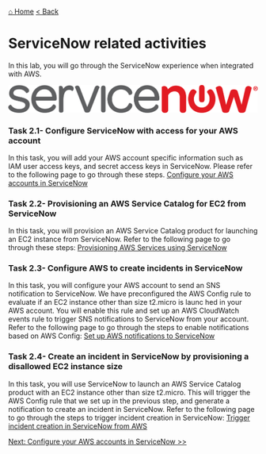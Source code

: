 [⌂ Home](/labs/end-to-end-it-lifecycle-management/README.md)
[< Back](/labs/end-to-end-it-lifecycle-management/resources/LAB-EXECUTION-1.md)
# ServiceNow related activities
In this lab, you will go through the ServiceNow experience when integrated with AWS. 

 ![snow-icon](/labs/end-to-end-it-lifecycle-management/resources/snow-icon2.png)

### Task 2.1- Configure ServiceNow with access for your AWS account
In this task, you will add your AWS account specific information such as IAM user access keys, and secret access keys in ServiceNow. Please refer to the following page to go through these steps. 
[Configure your AWS accounts in ServiceNow](/labs/end-to-end-it-lifecycle-management/resources/README-SNOW-ACCOUNT-CONFIG.md) 

### Task 2.2- Provisioning an AWS Service Catalog for EC2 from ServiceNow
In this task, you will provision an AWS Service Catalog product for launching an EC2 instance from ServiceNow. 
Refer to the following page to go through these steps: 
[Provisioning AWS Services using ServiceNow](/labs/end-to-end-it-lifecycle-management/resources/README-SNOW-PROVISIONING.md)

### Task 2.3- Configure AWS to create incidents in ServiceNow
In this task, you will configure your AWS account to send an SNS notification to ServiceNow. 
We have preconfigured the AWS Config rule to evaluate if an EC2 instance other than size t2.micro is launc hed in your AWS account. You will enable this rule and set up an AWS CloudWatch events rule to trigger SNS notifications to ServiceNow from your account. 
Refer to the following page to go through the steps to enable notifications based on AWS Config: 
[Set up AWS notifications to ServiceNow](/labs/end-to-end-it-lifecycle-management/resources/README-AWS-NOTIFICATIONS-TO-SNOW.md)

### Task 2.4- Create an incident in ServiceNow by provisioning a disallowed EC2 instance size
In this task, you will use ServiceNow to launch an AWS Service Catalog product with an EC2 instance other than size t2.micro. This will trigger the AWS Config rule that we set up in the previous step, and generate a notification to create an incident in ServiceNow. Refer to the following page to go through the steps to trigger incident creation in ServiceNow: 
[Trigger incident creation in ServiceNow from AWS](README-SNOW-INCIDENT-CREATION.md)

[Next: Configure your AWS accounts in ServiceNow >>](/labs/end-to-end-it-lifecycle-management/resources/README-SNOW-ACCOUNT-CONFIG.md)